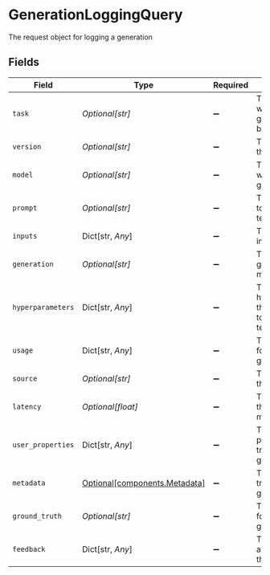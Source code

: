 # GenerationLoggingQuery

The request object for logging a generation


## Fields

| Field                                                                | Type                                                                 | Required                                                             | Description                                                          |
| -------------------------------------------------------------------- | -------------------------------------------------------------------- | -------------------------------------------------------------------- | -------------------------------------------------------------------- |
| `task`                                                               | *Optional[str]*                                                      | :heavy_minus_sign:                                                   | The task for which the generation is being logged                    |
| `version`                                                            | *Optional[str]*                                                      | :heavy_minus_sign:                                                   | The version of the prompt                                            |
| `model`                                                              | *Optional[str]*                                                      | :heavy_minus_sign:                                                   | The model that was used to generate the text                         |
| `prompt`                                                             | *Optional[str]*                                                      | :heavy_minus_sign:                                                   | The prompt used to generate the text                                 |
| `inputs`                                                             | Dict[str, *Any*]                                                     | :heavy_minus_sign:                                                   | The inputs filled into the prompt                                    |
| `generation`                                                         | *Optional[str]*                                                      | :heavy_minus_sign:                                                   | The text that was generated by the model provider                    |
| `hyperparameters`                                                    | Dict[str, *Any*]                                                     | :heavy_minus_sign:                                                   | The hyperparameters that were used to generate the text              |
| `usage`                                                              | Dict[str, *Any*]                                                     | :heavy_minus_sign:                                                   | The token usage for the generation                                   |
| `source`                                                             | *Optional[str]*                                                      | :heavy_minus_sign:                                                   | The source of the generation                                         |
| `latency`                                                            | *Optional[float]*                                                    | :heavy_minus_sign:                                                   | The latency of the generation in milliseconds                        |
| `user_properties`                                                    | Dict[str, *Any*]                                                     | :heavy_minus_sign:                                                   | The user properties to track for the generation                      |
| `metadata`                                                           | [Optional[components.Metadata]](../../models/components/metadata.md) | :heavy_minus_sign:                                                   | The metadata to track for the generation                             |
| `ground_truth`                                                       | *Optional[str]*                                                      | :heavy_minus_sign:                                                   | The ground truth for the generation                                  |
| `feedback`                                                           | Dict[str, *Any*]                                                     | :heavy_minus_sign:                                                   | The feedback associated with this generation                         |